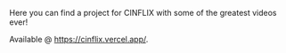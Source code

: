 Here you can find a project for CINFLIX with some of the greatest videos ever!

Available @ https://cinflix.vercel.app/.
